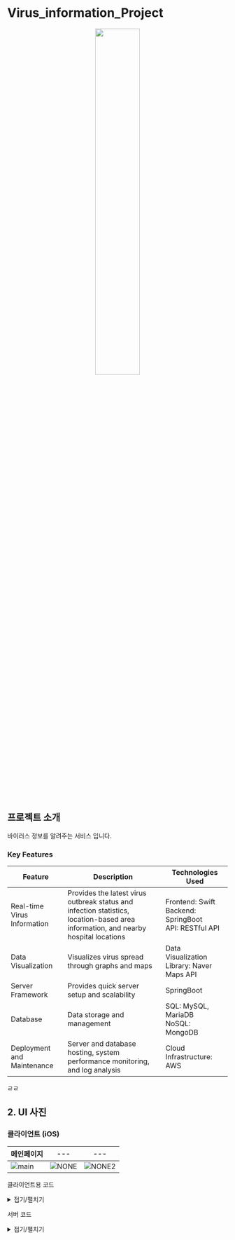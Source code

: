 # Virus_information_Project
<div align="center">
  <img style="width:45%; display:block; margin:0 auto;" src="https://github.com/LouiIII3/Social_media_project/assets/119919129/bdb22358-5e84-46e5-abe2-b3d89d1ae400"/>
</div>

## 프로젝트 소개
바이러스 정보를 알려주는 서비스 입니다.


### Key Features

| **Feature**               | **Description**                                                                                      | **Technologies Used**                                                                                            |
|---------------------------|------------------------------------------------------------------------------------------------------|------------------------------------------------------------------------------------------------------------------|
| Real-time Virus Information | Provides the latest virus outbreak status and infection statistics, location-based area information, and nearby hospital locations | Frontend: Swift <br>Backend: SpringBoot <br>API: RESTful API  |               |
| Data Visualization         | Visualizes virus spread through graphs and maps                                                    | Data Visualization Library: Naver Maps API                                            |
| Server Framework           | Provides quick server setup and scalability                                                        | SpringBoot                                                                                 |
| Database                   | Data storage and management                                                                        | SQL: MySQL, MariaDB<br>NoSQL: MongoDB                                                              |               
| Deployment and Maintenance | Server and database hosting, system performance monitoring, and log analysis                       | Cloud Infrastructure: AWS |




ㄹㄹ
## 2. UI 사진
### 클라이언트 (iOS)
| 메인페이지 | --- | --- |
|-------|-------|-------|
| ![main](https://github.com/LouiIII3/Virus_information_Project/assets/119919129/ee8cfdae-150b-47d6-ae84-9e1e94c5f8b5) | ![NONE](NULL) | ![NONE2](NULL) |



클라이언트용 코드 <details><summary>접기/펼치기</summary>
### adding Dependency using cocoapods
To integrate NMapsMap into your Xcode project use CocoaPods, specify it in your Podfile:
``` 
# Uncomment the next line to define a global platform for your project
platform :ios, '9.0'

target 'DiseaseTrackerMap' do
  # Comment the next line if you don't want to use dynamic frameworks
  use_frameworks!

  # Pods for DiseaseTrackerMap
  pod 'NMapsMap'

end
```

### import NMapsMap
`import NMapsMap`


### setting marker to show infected persons movements
```swift
    func setMarker(data: [UserRoute]) {
        _ = data.map { route in
            let marker = NMFMarker()
            marker.iconImage = NMF_MARKER_IMAGE_PINK
            marker.position = NMGLatLng(lat: route.latitude, lng: route.longitude)
            marker.mapView = view.mapView
            marker.iconImage = NMFOverlayImage(image: UIImage(systemName: "allergens")!)//NMFOverlayImage(name: "allergens")

            let infoWindow = NMFInfoWindow()
            let dataSource = NMFInfoWindowDefaultTextSource.data()
            dataSource.title = "\(route.identifier)"
            infoWindow.dataSource = dataSource
            infoWindow.open(with: marker)
        }
    }
```

</details>




서버 코드 <details><summary>접기/펼치기</summary>
### Database Field (Total Confirmed Cases Information)
We have information about the total confirmed cases.
``` 
@Entity
@Data
public class Virus {
    @Id
    private Long id;

    // Date
    private LocalDate date;
    // Region
    private String region;
    // Confirmed Case Number
    private int identifier;
    // Whether Recovered
    private boolean recovered;
    // Latitude
    private double latitude;
    // Longitude
    private double longitude;
}
```


</details>


